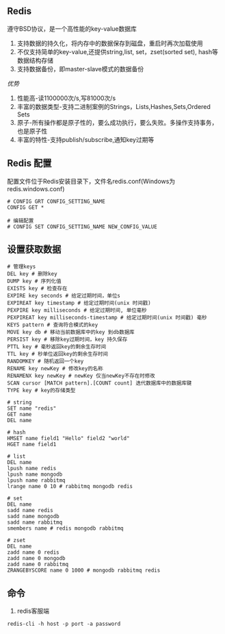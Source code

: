 ## Redis
遵守BSD协议，是一个高性能的key-value数据库
1. 支持数据的持久化，将内存中的数据保存到磁盘，重启时再次加载使用
2. 不仅支持简单的key-value,还提供string,list, set，zset(sorted set), hash等数据结构存储
3. 支持数据备份，即master-slave模式的数据备份

*优势*
1. 性能高-读1100000次/s,写81000次/s
2. 丰富的数据类型-支持二进制案例的Strings，Lists,Hashes,Sets,Ordered Sets
3. 原子-所有操作都是原子性的，要么成功执行，要么失败。多操作支持事务，也是原子性
4. 丰富的特性-支持publish/subscribe,通知key过期等

## Redis 配置
配置文件位于Redis安装目录下，文件名redis.conf(Windows为 redis.windows.conf)

```shell
# CONFIG GRT CONFIG_SETTING_NAME
CONFIG GET *

# 编辑配置
# CONFIG SET CONFIG_SETTING_NAME NEW_CONFIG_VALUE
```

## 设置获取数据
```shell
# 管理keys
DEL key # 删除key
DUMP key # 序列化值
EXISTS key # 检查存在
EXPIRE key seconds # 给定过期时间，单位s
EXPIREAT key timestamp # 给定过期时间(unix 时间戳)
PEXPIRE key milliseconds # 给定过期时间, 单位毫秒
PEXPIREAT key milliseconds-timestamp # 给定过期时间(unix 时间戳) 毫秒
KEYS pattern # 查询符合模式的key
MOVE key db # 移动当前数据库中的key 到db数据库
PERSIST key # 移除key过期时间，key 持久保存
PTTL key # 毫秒返回key的剩余生存时间
TTL key # 秒单位返回key的剩余生存时间
RANDOMKEY # 随机返回一个key
RENAME key newKey # 修改key的名称
RENAMENX key newKey # newKey 仅当newKey不存在时修改
SCAN cursor [MATCH pattern].[COUNT count] 迭代数据库中的数据库键
TYPE key # key的存储类型

# string
SET name "redis"
GET name
DEL name

# hash
HMSET name field1 "Hello" field2 "world"
HGET name field1

# list
DEL name
lpush name redis
lpush name mongodb
lpush name rabbitmq
lrange name 0 10 # rabbitmq mongodb redis

# set
DEL name
sadd name redis
sadd name mongodb
sadd name rabbitmq
smembers name # redis mongodb rabbitmq

# zset
DEL name
zadd name 0 redis
zadd name 0 mongodb
zadd name 0 rabbitmq
ZRANGEBYSCORE name 0 1000 # mongodb rabbitmq redis
```

## 命令
1. redis客服端
```shell
redis-cli -h host -p port -a password
```
